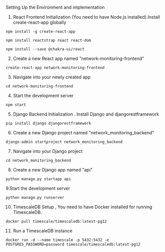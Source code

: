 Setting Up the Environment and implementation
1. React Frontend Initialization (You need to have Node.js installed).Install create-react-app globally
```
npm install -g create-react-app
```
```
npm install reactstrap react react-dom
```

```
npm install --save @chakra-ui/react
```

2. Create a new React app named "network-monitoring-frontend"
```
create-react-app network-monitoring-frontend
```
3. Navigate into your newly created app
```
cd network-monitoring-frontend
```
4. Start the development server
```
npm start
```
5. Django Backend Initialization . Install Django and djangorestframework
```
pip install django djangorestframework
```
6. Create a new Django project named "network_monitoring_backend"
```
django-admin startproject network_monitoring_backend
```
7. Navigate into your Django project
```
cd network_monitoring_backend
```
8. Create a new Django app named "api"
```
python manage.py startapp api
```
9.Start the development server
```
python manage.py runserver
```
10. TimescaleDB Setup , You need to have Docker installed for running TimescaleDB.
```
docker pull timescale/timescaledb:latest-pg12
```
11. Run a TimescaleDB instance
```
docker run -d --name timescale -p 5432:5432 -e POSTGRES_PASSWORD=password timescale/timescaledb:latest-pg12
```
